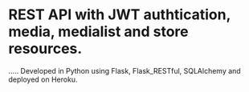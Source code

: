 #  REST API with JWT authtication, media, medialist and store resources.
.....
Developed in Python using Flask, Flask_RESTful, SQLAlchemy and deployed on Heroku.
